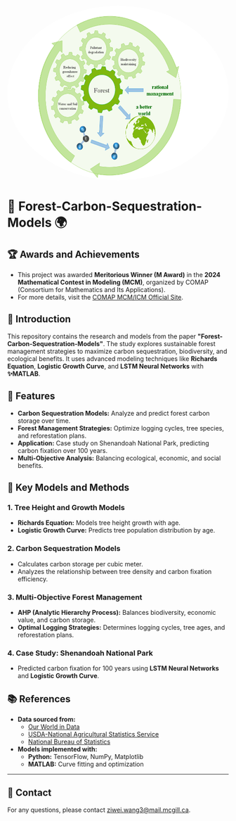 <div align="center">
  <img src="./Images/Tree.png" alt="Forest Logo" style="border-radius: 50%; width: 561px; height: 397px;">
</div>

# 🌲 Forest-Carbon-Sequestration-Models 🌍

## 🏆 Awards and Achievements

- This project was awarded **Meritorious Winner (M Award)** in the **2024 Mathematical Contest in Modeling (MCM)**, organized by COMAP (Consortium for Mathematics and Its Applications).
- For more details, visit the [COMAP MCM/ICM Official Site](https://www.comap.com/undergraduate/contests/).

## 📜 Introduction

This repository contains the research and models from the paper **"Forest-Carbon-Sequestration-Models"**. The study explores sustainable forest management strategies to maximize carbon sequestration, biodiversity, and ecological benefits. It uses advanced modeling techniques like **Richards Equation**, **Logistic Growth Curve**, and **LSTM Neural Networks** with **✨MATLAB**.

## 🌳 Features

- **Carbon Sequestration Models:** Analyze and predict forest carbon storage over time.
- **Forest Management Strategies:** Optimize logging cycles, tree species, and reforestation plans.
- **Application:** Case study on Shenandoah National Park, predicting carbon fixation over 100 years.
- **Multi-Objective Analysis:** Balancing ecological, economic, and social benefits.

## 🚀 Key Models and Methods

### 1. Tree Height and Growth Models
- **Richards Equation:** Models tree height growth with age.
- **Logistic Growth Curve:** Predicts tree population distribution by age.

### 2. Carbon Sequestration Models
- Calculates carbon storage per cubic meter.
- Analyzes the relationship between tree density and carbon fixation efficiency.

### 3. Multi-Objective Forest Management
- **AHP (Analytic Hierarchy Process):** Balances biodiversity, economic value, and carbon storage.
- **Optimal Logging Strategies:** Determines logging cycles, tree ages, and reforestation plans.

### 4. Case Study: Shenandoah National Park
- Predicted carbon fixation for 100 years using **LSTM Neural Networks** and **Logistic Growth Curve**.

## 📚 References

- **Data sourced from:**
  - [Our World in Data](https://ourworldindata.org)
  - [USDA-National Agricultural Statistics Service](https://www.nass.usda.gov/)
  - [National Bureau of Statistics](http://www.stats.gov.cn/)
- **Models implemented with:**
  - **Python:** TensorFlow, NumPy, Matplotlib
  - **MATLAB:** Curve fitting and optimization

---

## 📧 Contact

For any questions, please contact [ziwei.wang3@mail.mcgill.ca](ziwei.wang3@mail.mcgill.ca).



